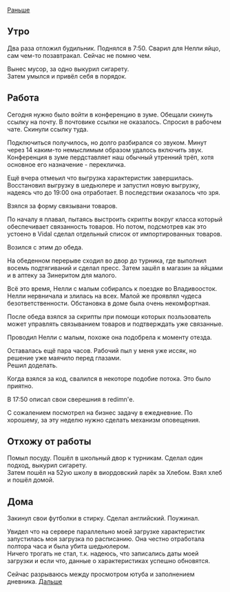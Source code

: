 [Раньше](2020.08.16.md)  
## Утро
Два раза отложил будильник. Поднялся в 7:50. Сварил для Нелли яйцо, сам чем-то позавтракал. Сейчас не помню чем.

Вынес мусор, за одно выкурил сигарету.  
Затем умылся и привёл себя в порядок.
## Работа
Сегодня нужно было войти в конференцию в зуме. Обещали скинуть ссылку на почту. В почтовике ссылки не оказалось. Спросил в рабочем чате. Скинули ссылку туда.

Подключиться получилось, но долго разбирался со звуком. Минут через 14 каким-то немыслимым образом удалось включить звук.  
Конференция в зуме пердставляет наш обычный утренний трёп, хотя основное его назначение - перекличка.

Ещё вчера отмеьил что выгрузка характеристик завершилась. Восстановил выгрузку в шедьюлере и запустил новую выгрузку, надеясь что до 19:00 она отработает. В последствии оказалось что зря.

Взялся за форму связывани товаров. 

По началу я плавал, пытаясь выстроить скрипты вокруг класса который обеспечивает связанность товаров. Но потом, подсмотрев как это устоено в Vidal сделал отдельный список от импортированных товаров.

Возился с этим до обеда.

На обеденном перерыве сходил во двор до турника, где выполнил восемь подтягиваний и сделал пресс. Затем зашёл в магазин за яйцами и в аптеку за Зинеритом для малого.

Всё это время, Нелли с малым собиралсь к поездке во Владивоосток. Нелли нервничала и злилась на всех. Малой же проявлял чудеса безответственности. Обстановка в доме была очень некомфортная.

После обеда взялся за скрипты при помощи которых позльзователь может управлять связыванием товаров и подтверждать уже связанные.

Проводил Нелли с малым, похоже она подобрела к моменту отезда.

Оставалась ещё пара часов. Рабочий пыл у меня уже иссяк, но решение уже маячило перед глазами.  
Решил доделать.

Когда взялся за код, свалился в некоторе подобие потока. Это было приятно.

В 17:50 описал свои сверешния в redimn'е.  

С сожалением посмотрел на бизнес задачу в ежедневние. По хорошему, за эту неделю нужно сделать механизм оповещения.
## Отхожу от работы
Помыл посуду. Пошёл в школьный двор к турникам. Сделал один подход, выкурил сигарету.  
Затем пошёл на 52ую школу в виордовский ларёк за Хлебом. Взял хлеб и пошёл домой.
## Дома
Закинул свои футболки в стирку. Сделал английский. Поужинал.

Увидел что на сервере параллельно моей загрузке характеристик запустилась моя загрузка по расписанию. Она честно отработала полтора часа и была убита шедьюлером.  
Ничего трогать не стал, т.к. надеюсь, что записались даты моей загрузки и если что, данные о характеристиках успешно обновятся.   

Сейчас разрываюсь между просмотром ютуба и заполнением дневника.
[Дальше](2020.08.18.md)
